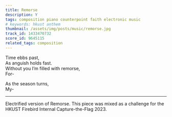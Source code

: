 ```yaml
---
title: Remorse
description: Y
tags: composition piano counterpoint faith electronic music
# keywords: hkust anthem
thumbnail: /assets/img/posts/music/remorse.jpg
track_id: 1433470732
score_id: 9645115
related_tags: composition
---
```


Time ebbs past,  
As anguish holds fast.  
Without you I’m filled with remorse,  
For-

As the season turns,  
My-

---

Electrified version of Remorse. This piece was mixed as a challenge for the HKUST Firebird Internal Capture-the-Flag 2023.